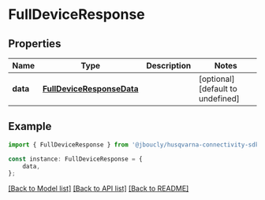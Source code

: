 # FullDeviceResponse


## Properties

Name | Type | Description | Notes
------------ | ------------- | ------------- | -------------
**data** | [**FullDeviceResponseData**](FullDeviceResponseData.md) |  | [optional] [default to undefined]

## Example

```typescript
import { FullDeviceResponse } from '@jboucly/husqvarna-connectivity-sdk';

const instance: FullDeviceResponse = {
    data,
};
```

[[Back to Model list]](../README.md#documentation-for-models) [[Back to API list]](../README.md#documentation-for-api-endpoints) [[Back to README]](../README.md)

